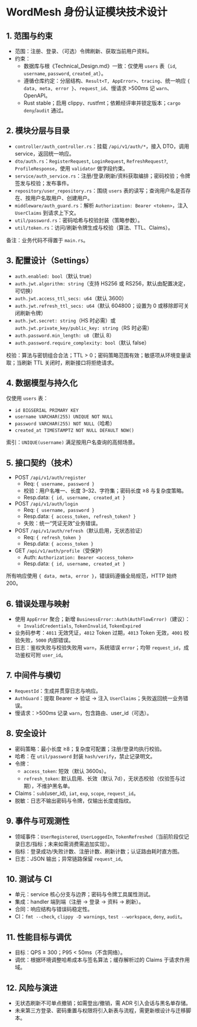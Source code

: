 # WordMesh 身份认证模块技术设计

## 1. 范围与约束

- 范围：注册、登录、（可选）令牌刷新、获取当前用户资料。
- 约束：
  - 数据库与根《Technical_Design.md》一致：仅使用 `users` 表（`id`, `username`, `password`, `created_at`）。
  - 遵循仓库约定：分层结构、`Result<T, AppError>`、`tracing`、统一响应 `{ data, meta, error }`、`request_id`、慢请求 >500ms 记 `warn`、OpenAPI。
  - Rust stable；启用 clippy、rustfmt；依赖经评审并锁定版本；`cargo deny`/`audit` 通过。

## 2. 模块分层与目录

- `controller/auth_controller.rs`：挂载 `/api/v1/auth/*`，接入 DTO，调用 service，返回统一响应。
- `dto/auth.rs`：`RegisterRequest`, `LoginRequest`, `RefreshRequest?`, `ProfileResponse`，使用 `validator` 做字段约束。
- `service/auth_service.rs`：注册/登录/刷新/资料获取编排；密码校验；令牌签发与校验；发布事件。
- `repository/user_repository.rs`：围绕 `users` 表的读写；查询用户名是否存在、按用户名取用户、创建用户。
- `middleware/auth_guard.rs`：解析 `Authorization: Bearer <token>`，注入 `UserClaims` 到请求上下文。
- `util/password.rs`：密码哈希与校验封装（策略参数）。
- `util/token.rs`：访问/刷新令牌生成与校验（算法、TTL、Claims）。

备注：业务代码不得置于 `main.rs`。

## 3. 配置设计（Settings）

- `auth.enabled: bool`（默认 true）
- `auth.jwt.algorithm: string`（支持 HS256 或 RS256，默认由配置决定，可切换）
- `auth.jwt.access_ttl_secs: u64`（默认 3600）
- `auth.jwt.refresh_ttl_secs: u64`（默认 604800；设置为 0 或移除即可关闭刷新令牌）
- `auth.jwt.secret: string`（HS 时必需）或 `auth.jwt.private_key/public_key: string`（RS 时必需）
- `auth.password.min_length: u8`（默认 8）
- `auth.password.require_complexity: bool`（默认 false）

校验：算法与密钥组合合法；TTL > 0；密码策略范围有效；敏感项从环境变量读取；当刷新 TTL 关闭时，刷新接口将拒绝请求。

## 4. 数据模型与持久化

仅使用 `users` 表：

- `id BIGSERIAL PRIMARY KEY`
- `username VARCHAR(255) UNIQUE NOT NULL`
- `password VARCHAR(255) NOT NULL`（哈希）
- `created_at TIMESTAMPTZ NOT NULL DEFAULT NOW()`

索引：`UNIQUE(username)` 满足按用户名查询的高频场景。

## 5. 接口契约（技术）

- POST `/api/v1/auth/register`
  - Req: `{ username, password }`
  - 校验：用户名唯一、长度 3–32、字符集；密码长度 ≥8 与复杂度策略。
  - Resp.data: `{ id, username, created_at }`
- POST `/api/v1/auth/login`
  - Req: `{ username, password }`
  - Resp.data: `{ access_token, refresh_token? }`
  - 失败：统一“凭证无效”业务错误。
- POST `/api/v1/auth/refresh`（默认启用，无状态验证）
  - Req: `{ refresh_token }`
  - Resp.data: `{ access_token }`
- GET `/api/v1/auth/profile`（受保护）
  - Auth: `Authorization: Bearer <access_token>`
  - Resp.data: `{ id, username, created_at }`

所有响应使用 `{ data, meta, error }`，错误码遵循全局规范，HTTP 始终 200。

## 6. 错误处理与映射

- 使用 `AppError` 聚合；新增 `BusinessError::Auth(AuthFlowError)`（建议）：
  - `InvalidCredentials`, `TokenInvalid`, `TokenExpired`
- 业务码参考：`4011` 无效凭证，`4012` Token 过期，`4013` Token 无效，`4001` 校验失败，`5000` 内部错误。
- 日志：鉴权失败与校验失败用 `warn`，系统错误 `error`；均带 `request_id`，成功鉴权可附 `user_id`。

## 7. 中间件与横切

- `RequestId`：生成并贯穿日志与响应。
- `AuthGuard`：提取 Bearer → 验证 → 注入 `UserClaims`；失败返回统一业务错误。
- 慢请求：>500ms 记录 `warn`，包含路由、user_id（可选）。

## 8. 安全设计

- 密码策略：最小长度 ≥8；复杂度可配置；注册/登录均执行校验。
- 哈希：在 `util/password` 封装 `hash/verify`，禁止记录明文。
- 令牌：
  - `access_token`: 短效（默认 3600s）。
  - `refresh_token`: 默认启用、长效（默认 7d），无状态校验（仅验签与过期），不维护黑名单。
- Claims：`sub`(user_id), `iat`, `exp`, `scope`, `request_id`。
- 脱敏：日志不输出密码与令牌，仅输出长度或指纹。

## 9. 事件与可观测性

- 领域事件：`UserRegistered`, `UserLoggedIn`, `TokenRefreshed`（当前阶段仅记录日志/指标；未来如需消费需追加实现）。
- 指标：登录成功/失败计数、注册计数、刷新计数；认证路由耗时直方图。
- 日志：JSON 输出；异常链路保留 `request_id`。

## 10. 测试与 CI

- 单元：service 核心分支与边界；密码与令牌工具属性测试。
- 集成：handler 端到端（注册 → 登录 → 资料 → 刷新）。
- 合同：响应结构与错误码稳定性。
- CI：`fmt --check`, `clippy -D warnings`, `test --workspace`, `deny`, `audit`。

## 11. 性能目标与调优

- 目标：QPS ≥ 300；P95 < 50ms（不含网络）。
- 调优：根据环境调整哈希成本与签名算法；缓存解析过的 Claims 于请求作用域。

## 12. 风险与演进

- 无状态刷新不可单点撤销；如需登出/撤销，需 ADR 引入会话与黑名单存储。
- 未来第三方登录、密码重置与权限将引入新表与流程，需更新根设计与迁移脚本。
